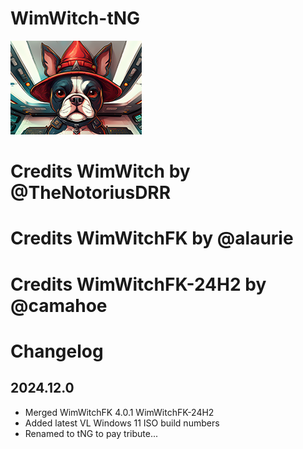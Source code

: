 # WimWitch-tNG

![WIMWITCHFK](WimWitch-tNG.png)

# Credits WimWitch by @TheNotoriusDRR
# Credits WimWitchFK by @alaurie
# Credits WimWitchFK-24H2 by @camahoe

# Changelog

## 2024.12.0

- Merged WimWitchFK 4.0.1 WimWitchFK-24H2
- Added latest VL Windows 11 ISO build numbers
- Renamed to tNG to pay tribute...
